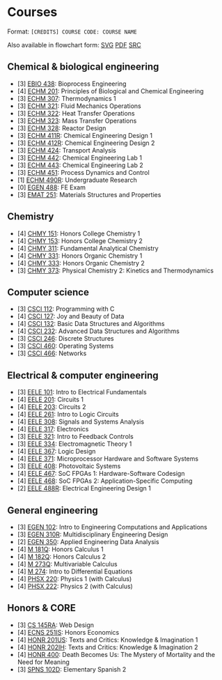 # Courses

Format: `[CREDITS] COURSE CODE: COURSE NAME`

Also available in flowchart form:
[SVG](/doc/courses_current.svg) [PDF](/doc/courses_current.pdf) [SRC](https://git.sr.ht/%7Elearax/courses-flowchart)

## Chemical & biological engineering

- [3] [EBIO 438](http://catalog.montana.edu/search/?P=%22EBIO%20438%22): Bioprocess Engineering
- [4] [ECHM 201](http://catalog.montana.edu/search/?P=%22ECHM%20201%22): Principles of Biological and Chemical Engineering
- [3] [ECHM 307](http://catalog.montana.edu/search/?P=%22ECHM%20307%22): Thermodynamics 1
- [3] [ECHM 321](http://catalog.montana.edu/search/?P=%22ECHM%20321%22): Fluid Mechanics Operations
- [3] [ECHM 322](http://catalog.montana.edu/search/?P=%22ECHM%20322%22): Heat Transfer Operations
- [3] [ECHM 323](http://catalog.montana.edu/search/?P=%22ECHM%20323%22): Mass Transfer Operations
- [3] [ECHM 328](http://catalog.montana.edu/search/?P=%22ECHM%20328%22): Reactor Design
- [3] [ECHM 411R](http://catalog.montana.edu/search/?P=%22ECHM%20411R%22): Chemical Engineering Design 1
- [3] [ECHM 412R](http://catalog.montana.edu/search/?P=%22ECHM%20412R%22): Chemical Engineering Design 2
- [3] [ECHM 424](http://catalog.montana.edu/search/?P=%22ECHM%20424%22): Transport Analysis
- [3] [ECHM 442](http://catalog.montana.edu/search/?P=%22ECHM%20442%22): Chemical Engineering Lab 1
- [3] [ECHM 443](http://catalog.montana.edu/search/?P=%22ECHM%20443%22): Chemical Engineering Lab 2
- [3] [ECHM 451](http://catalog.montana.edu/search/?P=%22ECHM%20451%22): Process Dynamics and Control
- [1] [ECHM 490R](http://catalog.montana.edu/search/?P=%22ECHM%20490R%22): Undergraduate Research
- [0] [EGEN 488](http://catalog.montana.edu/search/?P=%22EGEN%20488%22): FE Exam
- [3] [EMAT 251](http://catalog.montana.edu/search/?P=%22EMAT%20251%22): Materials Structures and Properties

## Chemistry

- [4] [CHMY 151](http://catalog.montana.edu/search/?P=%22CHMY%20151%22): Honors College Chemistry 1
- [4] [CHMY 153](http://catalog.montana.edu/search/?P=%22CHMY%20153%22): Honors College Chemistry 2
- [4] [CHMY 311](http://catalog.montana.edu/search/?P=%22CHMY%20311%22): Fundamental Analytical Chemistry
- [4] [CHMY 331](http://catalog.montana.edu/search/?P=%22CHMY%20331%22): Honors Organic Chemistry 1
- [4] [CHMY 333](http://catalog.montana.edu/search/?P=%22CHMY%20333%22): Honors Organic Chemistry 2
- [3] [CHMY 373](http://catalog.montana.edu/search/?P=%22CHMY%20373%22): Physical Chemistry 2: Kinetics and Thermodynamics

## Computer science

- [3] [CSCI 112](http://catalog.montana.edu/search/?P=%22CSCI%20112%22): Programming with C
- [4] [CSCI 127](http://catalog.montana.edu/search/?P=%22CSCI%20127%22): Joy and Beauty of Data
- [4] [CSCI 132](http://catalog.montana.edu/search/?P=%22CSCI%20132%22): Basic Data Structures and Algorithms
- [4] [CSCI 232](http://catalog.montana.edu/search/?P=%22CSCI%20232%22): Advanced Data Structures and Algorithms
- [3] [CSCI 246](http://catalog.montana.edu/search/?P=%22CSCI%20246%22): Discrete Structures
- [3] [CSCI 460](http://catalog.montana.edu/search/?P=%22CSCI%20460%22): Operating Systems
- [3] [CSCI 466](http://catalog.montana.edu/search/?P=%22CSCI%20466%22): Networks

## Electrical & computer engineering

- [3] [EELE 101](http://catalog.montana.edu/search/?P=%22EELE%20101%22): Intro to Electrical Fundamentals
- [4] [EELE 201](http://catalog.montana.edu/search/?P=%22EELE%20201%22): Circuits 1
- [4] [EELE 203](http://catalog.montana.edu/search/?P=%22EELE%20203%22): Circuits 2
- [4] [EELE 261](http://catalog.montana.edu/search/?P=%22EELE%20261%22): Intro to Logic Circuits
- [4] [EELE 308](http://catalog.montana.edu/search/?P=%22EELE%20308%22): Signals and Systems Analysis
- [4] [EELE 317](http://catalog.montana.edu/search/?P=%22EELE%20317%22): Electronics
- [3] [EELE 321](http://catalog.montana.edu/search/?P=%22EELE%20321%22): Intro to Feedback Controls
- [3] [EELE 334](http://catalog.montana.edu/search/?P=%22EELE%20334%22): Electromagnetic Theory 1
- [4] [EELE 367](http://catalog.montana.edu/search/?P=%22EELE%20367%22): Logic Design
- [4] [EELE 371](http://catalog.montana.edu/search/?P=%22EELE%20371%22): Microprocessor Hardware and Software Systems
- [3] [EELE 408](http://catalog.montana.edu/search/?P=%22EELE%20408%22): Photovoltaic Systems
- [4] [EELE 467](http://catalog.montana.edu/search/?P=%22EELE%20467%22): SoC FPGAs 1: Hardware-Software Codesign
- [4] [EELE 468](http://catalog.montana.edu/search/?P=%22EELE%20468%22): SoC FPGAs 2: Application-Specific Computing
- [2] [EELE 488R](http://catalog.montana.edu/search/?P=%22EELE%20488R%22): Electrical Engineering Design 1

## General engineering

- [3] [EGEN 102](http://catalog.montana.edu/search/?P=%22EGEN%20102%22): Intro to Engineering Computations and Applications
- [3] [EGEN 310R](http://catalog.montana.edu/search/?P=%22EGEN%20310R%22): Multidisciplinary Engineering Design
- [2] [EGEN 350](http://catalog.montana.edu/search/?P=%22EGEN%20350%22): Applied Engineering Data Analysis
- [4] [M 181Q](http://catalog.montana.edu/search/?P=%22M%20181Q%22): Honors Calculus 1
- [4] [M 182Q](http://catalog.montana.edu/search/?P=%22M%20182Q%22): Honors Calculus 2
- [4] [M 273Q](http://catalog.montana.edu/search/?P=%22M%20273Q%22): Multivariable Calculus
- [4] [M 274](http://catalog.montana.edu/search/?P=%22M%20274%22): Intro to Differential Equations
- [4] [PHSX 220](http://catalog.montana.edu/search/?P=%22PHSX%20220%22): Physics 1 (with Calculus)
- [4] [PHSX 222](http://catalog.montana.edu/search/?P=%22PHSX%20222%22): Physics 2 (with Calculus)

## Honors & CORE

- [3] [CS 145RA](http://catalog.montana.edu/search/?P=%22CS%20145RA%22): Web Design
- [4] [ECNS 251IS](http://catalog.montana.edu/search/?P=%22ECNS%20251IS%22): Honors Economics
- [4] [HONR 201US](http://catalog.montana.edu/search/?P=%22HONR%20201US%22): Texts and Critics: Knowledge & Imagination 1
- [4] [HONR 202IH](http://catalog.montana.edu/search/?P=%22HONR%20202IH%22): Texts and Critics: Knowledge & Imagination 2
- [4] [HONR 400](http://catalog.montana.edu/search/?P=%22HONR%20400%22): Death Becomes Us: The Mystery of Mortality and the Need for Meaning
- [3] [SPNS 102D](http://catalog.montana.edu/search/?P=%22SPNS%20102D%22): Elementary Spanish 2

